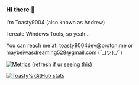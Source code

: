 ### Hi there 👋

I'm Toasty9004 (also known as Andrew)

I create Windows Tools, so yeah...

You can reach me at: toasty9004dev@proton.me or maybeiwasdreaming528@gmail.com (¯\_(ツ)_/¯)

[![Metrics (refresh if ur seeing this)](https://metrics.lecoq.io/Toasty9004Dev?template=classic&config.timezone=Asia%2FBangkok)](https://github.com/Toasty9004Dev)

[![Toasty's GitHub stats](https://github-readme-stats.vercel.app/api?username=Toasty9004Dev&show_icons=true&theme=cobalt)](https://github.com/Toasty9004Dev)
